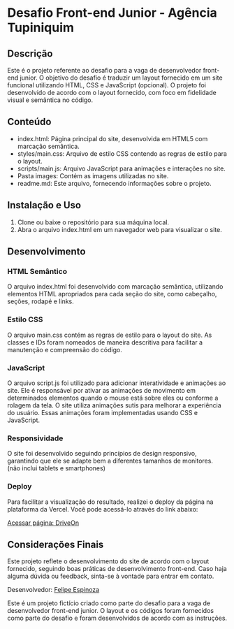 <h1>Desafio Front-end Junior - Agência Tupiniquim</h1>

<h2>Descrição</h2>
<p>Este é o projeto referente ao desafio para a vaga de desenvolvedor front-end junior. O objetivo do desafio é traduzir um layout fornecido em um site funcional utilizando HTML, CSS e JavaScript (opcional). O projeto foi desenvolvido de acordo com o layout fornecido, com foco em fidelidade visual e semântica no código.</p>

<h2>Conteúdo</h2>
<ul>
    <li>index.html: Página principal do site, desenvolvida em HTML5 com marcação semântica.</li>
    <li>styles/main.css: Arquivo de estilo CSS contendo as regras de estilo para o layout.</li>
    <li>scripts/main.js: Arquivo JavaScript para animações e interações no site.</li>
    <li>Pasta images: Contém as imagens utilizadas no site.</li>
    <li>readme.md: Este arquivo, fornecendo informações sobre o projeto.</li>
</ul>

<h2>Instalação e Uso</h2>
<ol>
    <li>Clone ou baixe o repositório para sua máquina local.</li>
    <li>Abra o arquivo index.html em um navegador web para visualizar o site.</li>
</ol>

<h2>Desenvolvimento</h2>
<h3>HTML Semântico</h3>
<p>O arquivo index.html foi desenvolvido com marcação semântica, utilizando elementos HTML apropriados para cada seção do site, como cabeçalho, seções, rodapé e links.</p>

<h3>Estilo CSS</h3>
<p>O arquivo main.css contém as regras de estilo para o layout do site. As classes e IDs foram nomeados de maneira descritiva para facilitar a manutenção e compreensão do código.</p>

<h3>JavaScript</h3>
<p>O arquivo script.js foi utilizado para adicionar interatividade e animações ao site. Ele é responsável por ativar as animações de movimento em determinados elementos quando o mouse está sobre eles ou conforme a rolagem da tela. O site utiliza animações sutis para melhorar a experiência do usuário. Essas animações foram implementadas usando CSS e JavaScript.</p>

<h3>Responsividade</h3>
<p>O site foi desenvolvido seguindo princípios de design responsivo, garantindo que ele se adapte bem a diferentes tamanhos de monitores. (não inclui tablets e smartphones)</p>

<h3>Deploy</h3>
<p>Para facilitar a visualização do resultado, realizei o deploy da página na plataforma da Vercel. Você pode acessá-lo através do link abaixo:</p>
<a href='https://teste-vaga-dev-junior.vercel.app/' target='_blank'>Acessar página: DriveOn</a>

<h2>Considerações Finais</h2>
<p>Este projeto reflete o desenvolvimento do site de acordo com o layout fornecido, seguindo boas práticas de desenvolvimento front-end. Caso haja alguma dúvida ou feedback, sinta-se à vontade para entrar em contato.</p>

<p>Desenvolvedor: <a href='https://www.linkedin.com/in/fde95/' target='_blank'>Felipe Espinoza</a><br>

<p>Este é um projeto fictício criado como parte do desafio para a vaga de desenvolvedor front-end junior. O layout e os códigos foram fornecidos como parte do desafio e foram desenvolvidos de acordo com as instruções.</p>
